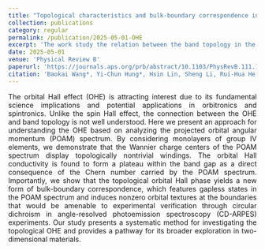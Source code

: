 ```yaml
---
title: "Topological characteristics and bulk-boundary correspondence in the orbital Hall effect"
collection: publications
category: regular
permalink: /publication/2025-05-01-OHE
excerpt: 'The work study the relation between the band topology in the projective spectrum and the orbital Hall effects in group IV materials. We demonstrate the bulk-boundary correspondence in such a topological orbital Hall effect for the first time.'
date: 2025-05-01
venue: 'Physical Review B'
paperurl: 'https://journals.aps.org/prb/abstract/10.1103/PhysRevB.111.195102'
citation: 'Baokai Wang*, Yi-Chun Hung*, Hsin Lin, Sheng Li, Rui-Hua He, and Arun Bansil <i>Phys. Rev. B 111</i>, 195102 (2025).'
---
```

<p style="text-align: justify;">
The orbital Hall effect (OHE) is attracting interest due to its fundamental science implications and potential applications in orbitronics and spintronics. Unlike the spin Hall effect, the connection between the OHE and band topology is not well understood. Here we present an approach for understanding the OHE based on analyzing the projected orbital angular momentum (POAM) spectrum. By considering monolayers of group IV elements, we demonstrate that the Wannier charge centers of the POAM spectrum display topologically nontrivial windings. The orbital Hall conductivity is found to form a plateau within the band gap as a direct consequence of the Chern number carried by the POAM spectrum. Importantly, we show that the topological orbital Hall phase yields a new form of bulk-boundary correspondence, which features gapless states in the POAM spectrum and induces nonzero orbital textures at the boundaries that would be amenable to experimental verification through circular dichroism in angle-resolved photoemission spectroscopy (CD-ARPES) experiments. Our study presents a systematic method for investigating the topological OHE and provides a pathway for its broader exploration in two-dimensional materials.
</p>